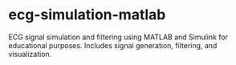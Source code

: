 # ecg-simulation-matlab
 ECG signal simulation and filtering using MATLAB and Simulink for educational purposes. Includes signal generation, filtering, and visualization.
